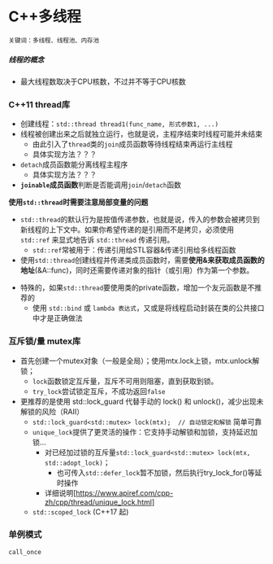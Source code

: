 # C++多线程
```
关键词：多线程、线程池、内存池
```


##### 线程的概念
- 最大线程数取决于CPU核数，不过并不等于CPU核数

### C++11 thread库
- 创建线程：`std::thread thread1(func_name, 形式参数1, ...)`
- 线程被创建出来之后就独立运行，也就是说，主程序结束时线程可能并未结束
    - 由此引入了`thread`类的`join`成员函数等待线程结束再运行主线程
    - 具体实现方法？？？
- `detach`成员函数能分离线程主程序
    - 具体实现方法？？？
- **`joinable`成员函数**判断是否能调用`join`/`detach`函数

**使用`std::thread`时需要注意局部变量的问题**
- `std::thread`的默认行为是按值传递参数，也就是说，传入的参数会被拷贝到新线程的上下文中。如果你希望传递的是引用而不是拷贝，必须使用 `std::ref` 来显式地告诉 `std::thread` 传递引用。
    - `std::ref`常被用于：传递引用给STL容器&传递引用给多线程函数
- 使用`std::thread`创建线程并传递类成员函数时，需要**使用&来获取成员函数的地址**(&A::func)，同时还需要传递对象的指针（或引用）作为第一个参数。
* 特殊的，如果`std::thread`要使用类的private函数，增加一个友元函数是不推荐的
    * 使用 `std::bind` 或 `lambda 表达式`，又或是将线程启动封装在类的公共接口中才是正确做法


### 互斥锁/量 mutex库
- 首先创建一个mutex对象（一般是全局）；使用mtx.lock上锁，mtx.unlock解锁；
    - `lock`函数锁定互斥量，互斥不可用则阻塞，直到获取到锁。
    - `try_lock`尝试锁定互斥，不成功返回`false`
- 更推荐的是使用 std::lock_guard 代替手动的 lock() 和 unlock()，减少出现未解锁的风险（RAII）
    - `std::lock_guard<std::mutex> lock(mtx);  // 自动锁定和解锁` 简单可靠
    - `unique_lock`提供了更灵活的操作：它支持手动解锁和加锁，支持延迟加锁...
        - 对已经加过锁的互斥量`std::lock_guard<std::mutex> lock(mtx, std::adopt_lock)`；
            - 也可传入`std::defer_lock`暂不加锁，然后执行try_lock_for()等延时操作
        - 详细说明[https://www.apiref.com/cpp-zh/cpp/thread/unique_lock.html]
    - `std::scoped_lock` (C++17 起)



### 单例模式
`call_once`



